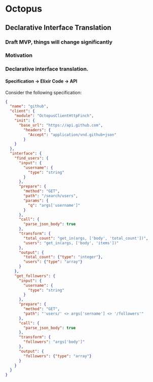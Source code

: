 # Octopus

## Declarative Interface Translation

### Draft MVP, things will change significantly

### Motivation

### Declarative interface translation.
#### Specification -> Elixir Code -> API

Consider the following specification:

```json
{
  "name": "github",
  "client": {
    "module": "OctopusClientHttpFinch",
    "init": {
      "base_url": "https://api.github.com",
        "headers": {
          "Accept": "application/vnd.github+json"
        }
    }
  },
  "interface": {
    "find_users": {
      "input": {
        "username": {
          "type": "string"
        }
      },
      "prepare": {
        "method": "GET",
        "path": "/search/users",
        "params": {
          "q": "args['username']"
        }
      },
      "call": {
        "parse_json_body": true
      },
      "transform": {
        "total_count": "get_in(args, ['body', 'total_count'])",
        "users": "get_in(args, ['body', 'items'])"
      },
      "output": {
        "total_count": {"type": "integer"},
        "users": {"type": "array"}
      }
    },
    "get_followers": {
      "input": {
        "username": {
          "type": "string"
        }
      },
      "prepare": {
        "method": "GET",
        "path": "'users/' <> args['sername'] <> '/followers'"
      },
      "call": {
        "parse_json_body": true
      },
      "transform": {
        "followers": "args['body']"
      },
      "output": {
        "followers": {"type": "array"}
      }
    }
  }
}

```
